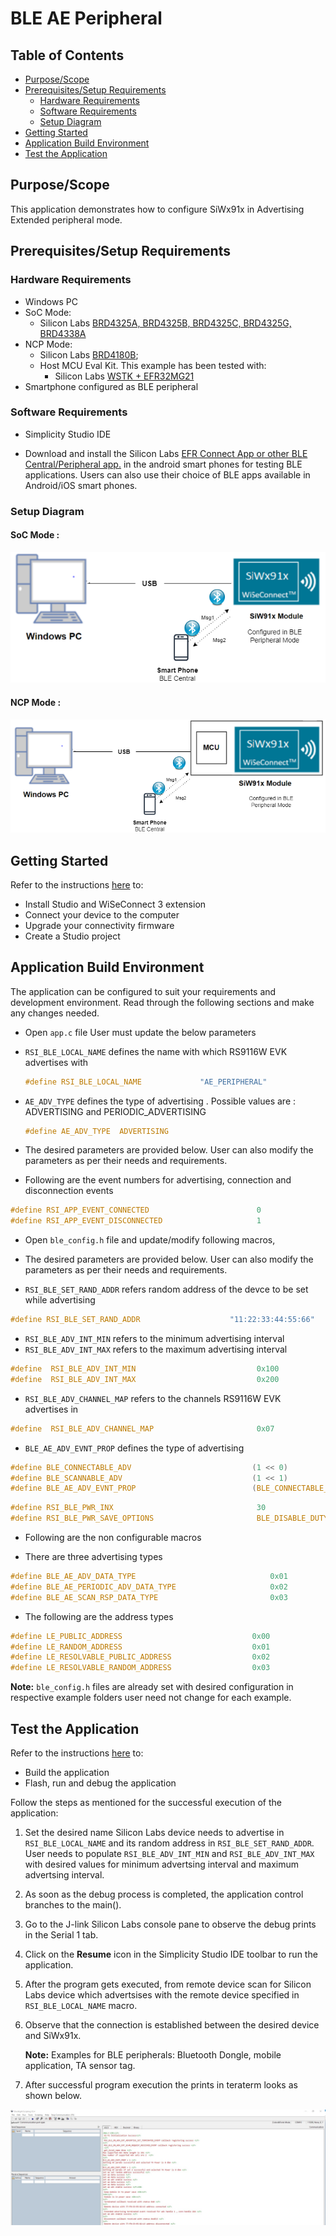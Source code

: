 # BLE AE Peripheral


## Table of Contents

- [Purpose/Scope](#purposescope) 
- [Prerequisites/Setup Requirements](#prerequisitessetup-requirements)
  - [Hardware Requirements](#hardware-requirements)
  - [Software Requirements](#software-requirements)
  - [Setup Diagram](#setup-diagram)
- [Getting Started](#getting-started)
- [Application Build Environment](#application-build-environment)
- [Test the Application](#test-the-application)

## Purpose/Scope

This application demonstrates how to configure SiWx91x in Advertising Extended peripheral mode.

## Prerequisites/Setup Requirements

### Hardware Requirements

- Windows PC
- SoC Mode:
  - Silicon Labs [BRD4325A, BRD4325B, BRD4325C, BRD4325G, BRD4338A](https://www.silabs.com/)
- NCP Mode:
  - Silicon Labs [BRD4180B](https://www.silabs.com/);
  - Host MCU Eval Kit. This example has been tested with:
    - Silicon Labs [WSTK + EFR32MG21](https://www.silabs.com/development-tools/wireless/efr32xg21-bluetooth-starter-kit)
- Smartphone configured as BLE peripheral

### Software Requirements

- Simplicity Studio IDE

- Download and install the Silicon Labs [EFR Connect App or other BLE Central/Peripheral app.](https://www.silabs.com/developers/efr-connect-mobile-app) in the android smart phones for testing BLE applications. Users can also use their choice of BLE apps available in Android/iOS smart phones.

### Setup Diagram

#### SoC Mode : 

![Figure: Setup Diagram SoC Mode for BLE PER Example](resources/readme/ble_ae_peripheral_soc.png)
  
#### NCP Mode :  

![Figure: Setup Diagram NCP Mode for BLE AE Peripheral Example](resources/readme/ble_ae_peripheral_ncp.png)	
   		
## Getting Started

Refer to the instructions [here](https://docs.silabs.com/wiseconnect/latest/wiseconnect-getting-started/) to:

- Install Studio and WiSeConnect 3 extension
- Connect your device to the computer
- Upgrade your connectivity firmware
- Create a Studio project

## Application Build Environment

The application can be configured to suit your requirements and development environment. Read through the following sections and make any changes needed.

- Open `app.c` file
User must update the below parameters 

- `RSI_BLE_LOCAL_NAME` defines the name with which RS9116W EVK advertises with
 
   ```c
   #define RSI_BLE_LOCAL_NAME             "AE_PERIPHERAL" 
   ```
- `AE_ADV_TYPE` defines the type of advertising . Possible values are :
   ADVERTISING and PERIODIC_ADVERTISING
   
   ```c
   #define AE_ADV_TYPE  ADVERTISING
   ```

- The desired parameters are provided below. User can also modify the parameters as per their needs and requirements.

- Following are the event numbers for advertising, connection and disconnection events

```c
#define RSI_APP_EVENT_CONNECTED                        0
#define RSI_APP_EVENT_DISCONNECTED                     1
```

- Open `ble_config.h` file and update/modify following macros,

- The desired parameters are provided below. User can also modify the parameters as per their needs and requirements.

- `RSI_BLE_SET_RAND_ADDR` refers random address of the devce to be set while advertising

```c
#define RSI_BLE_SET_RAND_ADDR                    "11:22:33:44:55:66"
```

- `RSI_BLE_ADV_INT_MIN` refers to the minimum advertising interval
- `RSI_BLE_ADV_INT_MAX` refers to the maximum advertising interval

```c
#define  RSI_BLE_ADV_INT_MIN                           0x100
#define  RSI_BLE_ADV_INT_MAX                           0x200
```

- `RSI_BLE_ADV_CHANNEL_MAP` refers to the channels RS9116W EVK advertises in 

```c
#define  RSI_BLE_ADV_CHANNEL_MAP                       0x07 
```

- `BLE_AE_ADV_EVNT_PROP` defines the type of advertising 

```c
#define BLE_CONNECTABLE_ADV                           (1 << 0)
#define BLE_SCANNABLE_ADV                             (1 << 1)
#define BLE_AE_ADV_EVNT_PROP                          (BLE_CONNECTABLE_ADV | BLE_SCANNABLE_ADV )
```

```c
#define RSI_BLE_PWR_INX                                30
#define RSI_BLE_PWR_SAVE_OPTIONS                       BLE_DISABLE_DUTY_CYCLING
```

- Following are the non configurable macros

- There are three advertising types

```c
#define BLE_AE_ADV_DATA_TYPE                              0x01
#define BLE_AE_PERIODIC_ADV_DATA_TYPE                     0x02
#define BLE_AE_SCAN_RSP_DATA_TYPE                         0x03
```

- The following are the address types 

```c
#define LE_PUBLIC_ADDRESS                             0x00
#define LE_RANDOM_ADDRESS                             0x01
#define LE_RESOLVABLE_PUBLIC_ADDRESS                  0x02
#define LE_RESOLVABLE_RANDOM_ADDRESS                  0x03
```

**Note:** `ble_config.h` files are already set with desired configuration in respective example folders user need not change for each example. 
   

## Test the Application

Refer to the instructions [here](https://docs.silabs.com/wiseconnect/latest/wiseconnect-getting-started/) to:

- Build the application
- Flash, run and debug the application

Follow the steps as mentioned for the successful execution of the application:

1. Set the desired name Silicon Labs device needs to advertise in `RSI_BLE_LOCAL_NAME` and its random address in `RSI_BLE_SET_RAND_ADDR`. User needs to populate `RSI_BLE_ADV_INT_MIN` and `RSI_BLE_ADV_INT_MAX` with desired values for minimum advertsing interval and maximum advertsing interval.

2. As soon as the debug process is completed, the application control branches to the main().

3. Go to the J-link Silicon Labs console pane to observe the debug prints in the Serial 1 tab.

4. Click on the **Resume** icon in the Simplicity Studio IDE toolbar to run the application.

5. After the program gets executed, from remote device scan for Silicon Labs device which advertsises with the remote device specified in `RSI_BLE_LOCAL_NAME` macro.

6. Observe that the connection is established between the desired device and SiWx91x. 

   **Note:** Examples for BLE peripherals: Bluetooth Dongle, mobile application, TA sensor tag.
   
7. After successful program execution the prints in teraterm looks as shown below.   
     
![Prints in docklight window](resources/readme/ae_logs.png) 